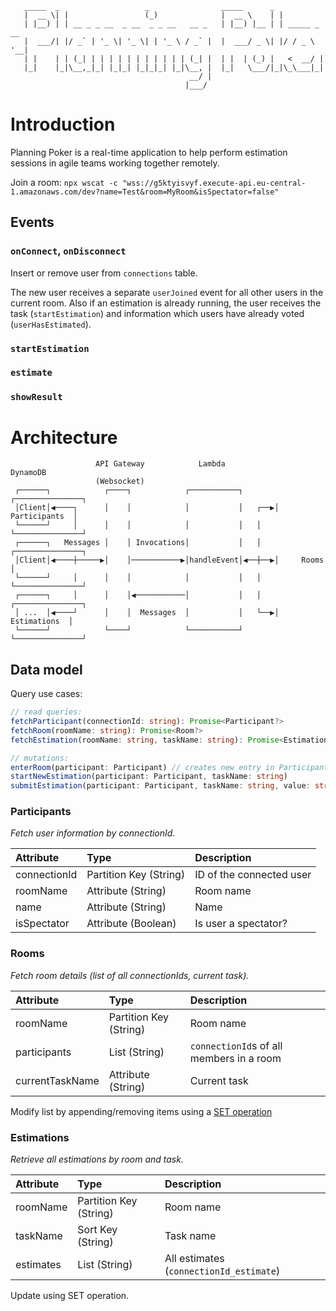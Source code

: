 ```
   _____  _                   _                _____      _
   |  __ \| |                 (_)              |  __ \    | |
   | |__) | | __ _ _ __  _ __  _ _ __   __ _   | |__) |__ | | _____ _ __
   |  ___/| |/ _` | '_ \| '_ \| | '_ \ / _` |  |  ___/ _ \| |/ / _ \ '__|
   | |    | | (_| | | | | | | | | | | | (_| |  | |  | (_) |   <  __/ |
   |_|    |_|\__,_|_| |_|_| |_|_|_| |_|\__, |  |_|   \___/|_|\_\___|_|
                                        __/ |
                                       |___/
```

# Introduction

Planning Poker is a real-time application to help perform estimation sessions in agile teams working together remotely.

Join a room:
`npx wscat -c "wss://g5ktyisvyf.execute-api.eu-central-1.amazonaws.com/dev?name=Test&room=MyRoom&isSpectator=false"`

## Events

### `onConnect`, `onDisconnect`

Insert or remove user from `connections` table.

The new user receives a separate `userJoined` event for all other users in the current room. Also if an estimation is already running, the user receives the task (`startEstimation`) and information which users have already voted (`userHasEstimated`).

### `startEstimation`

### `estimate`

### `showResult`

# Architecture

```
                   API Gateway            Lambda               DynamoDB
                   (Websocket)
 ┌──────┐            ┌────┐            ┌───────────┐       ┌───────────────┐
 │Client│◀────┐      │    │            │           │   ┌──▶│ Participants  │
 └──────┘     │      │    │            │           │   │   └───────────────┘
 ┌──────┐   Messages │    │ Invocations│           │   │   ┌───────────────┐
 │Client│◀────┼─────▶│    │───────────▶│handleEvent│◀──┼──▶│     Rooms     │
 └──────┘     │      │    │            │           │   │   └───────────────┘
 ┌──────┐     │      │    │◀───────────│           │   │   ┌───────────────┐
 │ ...  │◀────┘      │    │  Messages  │           │   └──▶│  Estimations  │
 └──────┘            └────┘            └───────────┘       └───────────────┘
```

## Data model

Query use cases:

```typescript
// read queries:
fetchParticipant(connectionId: string): Promise<Participant?>
fetchRoom(roomName: string): Promise<Room?>
fetchEstimation(roomName: string, taskName: string): Promise<Estimation?>

// mutations:
enterRoom(participant: Participant) // creates new entry in Participants table
startNewEstimation(participant: Participant, taskName: string)
submitEstimation(participant: Participant, taskName: string, value: string)
```

### Participants

_Fetch user information by connectionId._

| Attribute    | Type                   | Description              |
| :----------- | :--------------------- | :----------------------- |
| connectionId | Partition Key (String) | ID of the connected user |
| roomName     | Attribute (String)     | Room name                |
| name         | Attribute (String)     | Name                     |
| isSpectator  | Attribute (Boolean)    | Is user a spectator?     |

### Rooms

_Fetch room details (list of all connectionIds, current task)._

| Attribute       | Type                   | Description                              |
| :-------------- | :--------------------- | :--------------------------------------- |
| roomName        | Partition Key (String) | Room name                                |
| participants    | List (String)          | `connectionId`s of all members in a room |
| currentTaskName | Attribute (String)     | Current task                             |

Modify list by appending/removing items using a [SET operation](https://docs.aws.amazon.com/amazondynamodb/latest/developerguide/Expressions.UpdateExpressions.html#Expressions.UpdateExpressions.SET.UpdatingListElements)

### Estimations

_Retrieve all estimations by room and task._

| Attribute | Type                   | Description                             |
| :-------- | :--------------------- | :-------------------------------------- |
| roomName  | Partition Key (String) | Room name                               |
| taskName  | Sort Key (String)      | Task name                               |
| estimates | List (String)          | All estimates (`connectionId_estimate`) |

Update using SET operation.
